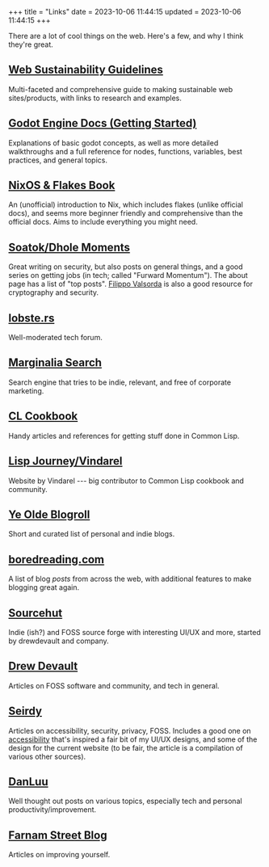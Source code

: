 +++
title = "Links"
date = 2023-10-06 11:44:15
updated = 2023-10-06 11:44:15
+++

There are a lot of cool things on the web.
Here's a few, and why I think they're great.

## [Web Sustainability Guidelines](https://w3c.github.io/sustyweb#table-of-contents)

Multi-faceted and comprehensive guide
to making sustainable web sites/products,
with links to research and examples.

## [Godot Engine Docs (Getting Started)](https://docs.godotengine.org/en/stable/getting_started/introduction/index.html)

Explanations of basic godot concepts,
as well as more detailed walkthroughs
and a full reference for nodes, functions, variables,
best practices, and general topics.

## [NixOS & Flakes Book](https://nixos-and-flakes.thiscute.world/)

An (unofficial) introduction to Nix,
which includes flakes (unlike official docs),
and seems more beginner friendly and comprehensive
than the official docs.
Aims to include everything you might need.

## [Soatok/Dhole Moments](https://soatok.blog)

Great writing on security,
but also posts on general things,
and a good series on getting jobs
(in tech; called "Furward Momentum").
The about page has a list of "top posts".
[Filippo Valsorda](filippo.io)
is also a good resource for cryptography and security.

## [lobste.rs](https://lobste.rs)

Well-moderated tech forum.

## [Marginalia Search](https://search.marginalia.nu)

Search engine that tries to be indie, relevant,
and free of corporate marketing.

## [CL Cookbook](https://lispcookbook.github.io/cl-cookbook)

Handy articles and references for getting stuff done in Common Lisp.

## [Lisp Journey/Vindarel](https://lisp-journey.gitlab.io)

Website by Vindarel --- big contributor to Common Lisp
cookbook and community.

## [Ye Olde Blogroll](https://blogroll.org)

Short and curated list of personal and indie blogs.

## [boredreading.com](https://boredreading.com)

A list of blog *posts* from across the web,
with additional features to make blogging great again.

## [Sourcehut](https://sr.ht)

Indie (ish?) and FOSS source forge
with interesting UI/UX and more,
started by drewdevault and company.

## [Drew Devault](https://drewdevault.com)

Articles on FOSS software and community,
and tech in general.

## [Seirdy](https://seirdy.one)

Articles on accessibility, security, privacy, FOSS.
Includes a good one on
[accessibility](https://seirdy.one/posts/2020/11/23/website-best-practices/)
that's inspired a fair bit of my UI/UX designs,
and some of the design for the current website
(to be fair, the article is a compilation
of various other sources).

## [DanLuu](https://danluu.com)

Well thought out posts on various topics,
especially tech and personal productivity/improvement.

## [Farnam Street Blog](https://fs.blog/blog)

Articles on improving yourself.
